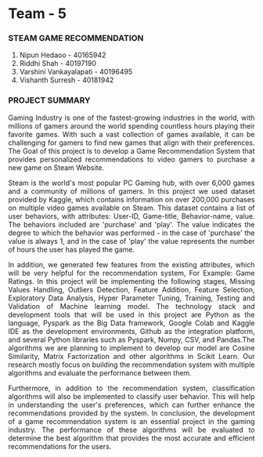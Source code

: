 # Team - 5

### STEAM GAME RECOMMENDATION
1. Nipun Hedaoo             - 40165942          
2. Riddhi Shah              - 40197190
3. Varshini Vankayalapati   - 40196495
4. Vishanth Surresh         - 40181942

### PROJECT SUMMARY
<p align="justify"> 
Gaming Industry is one of the fastest-growing industries in the world, with millions of gamers around the world spending countless hours playing their favorite games. With such a vast collection of games available, it can be challenging for gamers to find new games that align with their preferences. The Goal of this project is to develop a Game Recommendation System that provides personalized recommendations to video gamers to purchase a new game on Steam Website. 
</p>

<p align="justify"> 
Steam is the world's most popular PC Gaming hub, with over 6,000 games and a community of millions of gamers. In this project we used dataset provided by Kaggle, which contains information on over 200,000 purchases on multiple video games available on Steam. This dataset contains a list of user behaviors, with attributes: User-ID, Game-title, Behavior-name, value. The behaviors included are 'purchase' and 'play'. The value indicates the degree to which the behavior was performed - in the case of 'purchase' the value is always 1, and in the case of 'play' the value represents the number of hours the user has played the game.
</p>

<p align="justify"> 
In addition, we generated few features from the existing attributes, which will be very helpful for the recommendation system, For Example: Game Ratings. In this project will be implementing the following stages, Missing Values Handling, Outliers Detection, Feature Addition, Feature Selection, Exploratory Data Analysis, Hyper Parameter Tuning, Training, Testing and Validation of Machine learning model. The technology stack and development tools that will be used in this project are Python as the language, Pyspark as the Big Data framework, Google Colab and Kaggle IDE as the development environments, Github as the integration platform, and several Python libraries such as Pyspark, Numpy, CSV, and Pandas.The algorithms we are planning to implement to develop our model are Cosine Similarity, Matrix Factorization and other algorithms in Scikit Learn. Our research mostly focus on building the recommendation system with multiple algorithms and evaluate the performance between them. 
</p>

<p align="justify"> 
Furthermore, in addition to the recommendation system, classification algorithms will also be implemented to classify user behavior. This will help in understanding the user's preferences, which can further enhance the recommendations provided by the system. In conclusion, the development of a game recommendation system is an essential project in the gaming industry. The performance of these algorithms will be evaluated to determine the best algorithm that provides the most accurate and efficient recommendations for the users.
</p>
